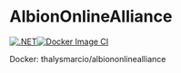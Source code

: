 # AlbionOnlineAlliance
[![.NET](https://github.com/thalysmbn/AlbionOnlineAlliance/actions/workflows/dotnet.yml/badge.svg?branch=main)](https://github.com/thalysmbn/AlbionOnlineAlliance/actions/workflows/dotnet.yml)[![Docker Image CI](https://github.com/thalysmbn/AlbionOnlineAlliance/actions/workflows/docker-image.yml/badge.svg)](https://github.com/thalysmbn/AlbionOnlineAlliance/actions/workflows/docker-image.yml)

Docker: thalysmarcio/albiononlinealliance
